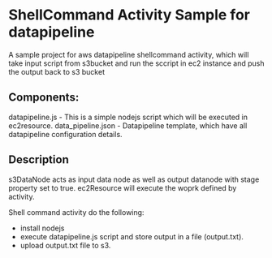 # ShellCommand Activity Sample for datapipeline

A sample project for aws datapipeline shellcommand activity, which will take input script from s3bucket and run the sccript in
ec2 instance and push the output back to s3 bucket

## Components:

datapipeline.js - This is a simple nodejs script which will be executed in ec2resource.
data_pipeline.json - Datapipeline template, which have all datapipeline configuration details.

## Description

s3DataNode acts as input data node as well as output datanode with stage property set to true.
ec2Resource will execute the woprk defined by activity.

Shell command activity do the following:
- install nodejs
- execute datapipeline.js script and store output in a file (output.txt).
- upload output.txt file to s3.



